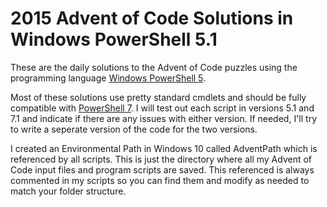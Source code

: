 # 2015 Advent of Code Solutions in Windows PowerShell 5.1

These are the daily solutions to the Advent of Code puzzles using the programming language [Windows PowerShell 5](https://docs.microsoft.com/en-us/powershell/scripting/overview?view=powershell-5.1).

Most of these solutions use pretty standard cmdlets and should be fully compatible with [PowerShell 7](https://docs.microsoft.com/en-us/powershell/). I will test out each script in versions 5.1 and 7.1 and indicate if there are any issues with either version. If needed, I'll try to write a seperate version of the code for the two versions.

I created an Environmental Path in Windows 10 called AdventPath which is referenced by all scripts. This is just the directory where all my Advent of Code input files and program scripts are saved. This referenced is always commented in my scripts so you can find them and modify as needed to match your folder structure.